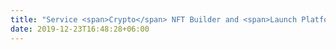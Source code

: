```yaml
---
title: "Service <span>Crypto</span> NFT Builder and <span>Launch Platform</span>"
date: 2019-12-23T16:48:28+06:00
---
```


